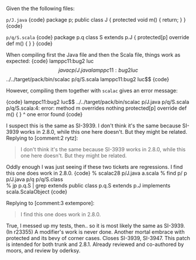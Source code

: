 Given the the following files:

`p/J.java`
{code}
package p;
public class J {
    protected void m() { return; }
}
{code}

`p/q/S.scala`
{code}
package p.q
class S extends p.J {
  protected[p] override def m() { }
}
{code}

When compiling first the Java file and then the Scala file, things work as expected:
{code}
lamppc11:bug2 luc$$ javac p/J.java 
lamppc11:bug2 luc$$ ../../target/pack/bin/scalac p/q/S.scala 
lamppc11:bug2 luc$$ 
{code}

However, compiling them together with `scalac` gives an error message:

{code}
lamppc11:bug2 luc$$ ../../target/pack/bin/scalac p/J.java p/q/S.scala 
p/q/S.scala:4: error: method m overrides nothing
  protected[p] override def m() { }
                            ^
one error found
{code}

I suspect this is the same as SI-3939.
I don't think it's the same because SI-3939 works in 2.8.0, while this one here doesn't. But they might be related.
Replying to [comment:2 rytz]:
> I don't think it's the same because SI-3939 works in 2.8.0, while this one here doesn't. But they might be related.

Oddly enough I was just seeing if these two tickets are regressions.  I find this one does work in 2.8.0.
{code}
% scalac28 p/J.java a.scala 
% find p/
p
p/J.java
p/q
p/q/S.class  
% jp p.q.S | grep extends
public class p.q.S extends p.J implements scala.ScalaObject
{code}

Replying to [comment:3 extempore]:
> I find this one does work in 2.8.0.

True, I messed up my tests, then.. so it is most likely the same as SI-3939.
(In r23355) A modifier's work is never done.  Another mortal embrace with
protected and its bevy of corner cases.  Closes SI-3939, SI-3947.
This patch is intended for both trunk and 2.8.1.  Already reviewed
and co-authored by moors, and review by oderksy.
